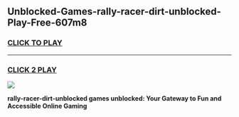 
## Unblocked-Games-rally-racer-dirt-unblocked-Play-Free-607m8
<h3>
<a href="https://premium76.site?title=rally-racer-dirt-unblocked&ref=18A1">CLICK TO PLAY</a></h3>
<hr>

<h3>
<a href="https://premium76.site?title=rally-racer-dirt-unblocked&ref=18A1">CLICK 2 PLAY</a>
  
</h3>

<a href="https://premium76.site?title=rally-racer-dirt-unblocked&ref=18A1"><img src="https://clearcache.store/games.png"></a>


**rally-racer-dirt-unblocked games unblocked: Your Gateway to Fun and Accessible Online Gaming**
